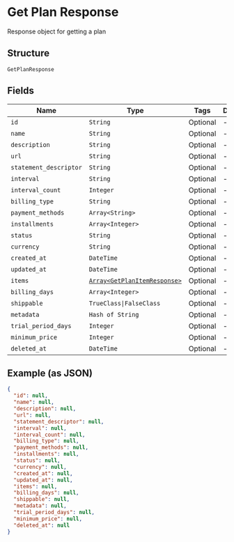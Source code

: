 
# Get Plan Response

Response object for getting a plan

## Structure

`GetPlanResponse`

## Fields

| Name | Type | Tags | Description |
|  --- | --- | --- | --- |
| `id` | `String` | Optional | - |
| `name` | `String` | Optional | - |
| `description` | `String` | Optional | - |
| `url` | `String` | Optional | - |
| `statement_descriptor` | `String` | Optional | - |
| `interval` | `String` | Optional | - |
| `interval_count` | `Integer` | Optional | - |
| `billing_type` | `String` | Optional | - |
| `payment_methods` | `Array<String>` | Optional | - |
| `installments` | `Array<Integer>` | Optional | - |
| `status` | `String` | Optional | - |
| `currency` | `String` | Optional | - |
| `created_at` | `DateTime` | Optional | - |
| `updated_at` | `DateTime` | Optional | - |
| `items` | [`Array<GetPlanItemResponse>`](../../doc/models/get-plan-item-response.md) | Optional | - |
| `billing_days` | `Array<Integer>` | Optional | - |
| `shippable` | `TrueClass\|FalseClass` | Optional | - |
| `metadata` | `Hash of String` | Optional | - |
| `trial_period_days` | `Integer` | Optional | - |
| `minimum_price` | `Integer` | Optional | - |
| `deleted_at` | `DateTime` | Optional | - |

## Example (as JSON)

```json
{
  "id": null,
  "name": null,
  "description": null,
  "url": null,
  "statement_descriptor": null,
  "interval": null,
  "interval_count": null,
  "billing_type": null,
  "payment_methods": null,
  "installments": null,
  "status": null,
  "currency": null,
  "created_at": null,
  "updated_at": null,
  "items": null,
  "billing_days": null,
  "shippable": null,
  "metadata": null,
  "trial_period_days": null,
  "minimum_price": null,
  "deleted_at": null
}
```

